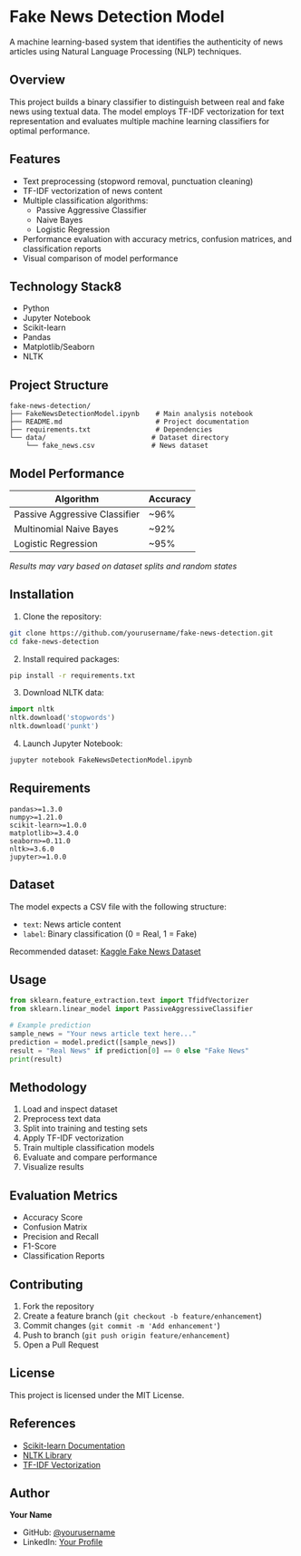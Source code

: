 # Fake News Detection Model

A machine learning-based system that identifies the authenticity of news articles using Natural Language Processing (NLP) techniques.

## Overview

This project builds a binary classifier to distinguish between real and fake news using textual data. The model employs TF-IDF vectorization for text representation and evaluates multiple machine learning classifiers for optimal performance.

## Features

- Text preprocessing (stopword removal, punctuation cleaning)
- TF-IDF vectorization of news content
- Multiple classification algorithms:
  - Passive Aggressive Classifier
  - Naive Bayes
  - Logistic Regression
- Performance evaluation with accuracy metrics, confusion matrices, and classification reports
- Visual comparison of model performance

## Technology Stack8

- Python
- Jupyter Notebook
- Scikit-learn
- Pandas
- Matplotlib/Seaborn
- NLTK

## Project Structure

```
fake-news-detection/
├── FakeNewsDetectionModel.ipynb    # Main analysis notebook
├── README.md                       # Project documentation
├── requirements.txt                # Dependencies
└── data/                          # Dataset directory
    └── fake_news.csv              # News dataset
```

## Model Performance

| Algorithm | Accuracy |
|-----------|----------|
| Passive Aggressive Classifier | ~96% |
| Multinomial Naive Bayes | ~92% |
| Logistic Regression | ~95% |

*Results may vary based on dataset splits and random states*

## Installation

1. Clone the repository:
```bash
git clone https://github.com/yourusername/fake-news-detection.git
cd fake-news-detection
```

2. Install required packages:
```bash
pip install -r requirements.txt
```

3. Download NLTK data:
```python
import nltk
nltk.download('stopwords')
nltk.download('punkt')
```

4. Launch Jupyter Notebook:
```bash
jupyter notebook FakeNewsDetectionModel.ipynb
```

## Requirements

```
pandas>=1.3.0
numpy>=1.21.0
scikit-learn>=1.0.0
matplotlib>=3.4.0
seaborn>=0.11.0
nltk>=3.6.0
jupyter>=1.0.0
```

## Dataset

The model expects a CSV file with the following structure:
- `text`: News article content
- `label`: Binary classification (0 = Real, 1 = Fake)

Recommended dataset: [Kaggle Fake News Dataset](https://www.kaggle.com/datasets/c/fake-news)

## Usage

```python
from sklearn.feature_extraction.text import TfidfVectorizer
from sklearn.linear_model import PassiveAggressiveClassifier

# Example prediction
sample_news = "Your news article text here..."
prediction = model.predict([sample_news])
result = "Real News" if prediction[0] == 0 else "Fake News"
print(result)
```

## Methodology

1. Load and inspect dataset
2. Preprocess text data
3. Split into training and testing sets
4. Apply TF-IDF vectorization
5. Train multiple classification models
6. Evaluate and compare performance
7. Visualize results

## Evaluation Metrics

- Accuracy Score
- Confusion Matrix
- Precision and Recall
- F1-Score
- Classification Reports

## Contributing

1. Fork the repository
2. Create a feature branch (`git checkout -b feature/enhancement`)
3. Commit changes (`git commit -m 'Add enhancement'`)
4. Push to branch (`git push origin feature/enhancement`)
5. Open a Pull Request

## License

This project is licensed under the MIT License.

## References

- [Scikit-learn Documentation](https://scikit-learn.org/)
- [NLTK Library](https://www.nltk.org/)
- [TF-IDF Vectorization](https://scikit-learn.org/stable/modules/feature_extraction.html#text-feature-extraction)

## Author

**Your Name**
- GitHub: [@yourusername](https://github.com/yourusername)
- LinkedIn: [Your Profile](https://linkedin.com/in/yourprofile)